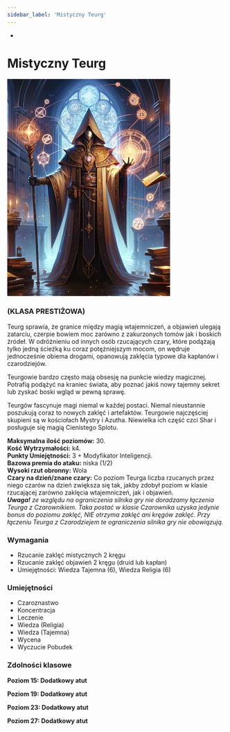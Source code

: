 ```yaml
---
sidebar_label: 'Mistyczny Teurg'
---
```

-

# Mistyczny Teurg

![mistyczny tuareg](../../static/img/wiki/mityczny-tuareg.png)

### (KLASA PRESTIŻOWA)

Teurg sprawia, że granice między magią wtajemniczeń, a objawień ulegają zatarciu, czerpie bowiem moc zarówno z zakurzonych tomów jak i boskich źródeł. W odróżnieniu od innych osób rzucających czary, które podążają tylko jedną ścieżką ku coraz potężniejszym mocom, on wędruje jednocześnie obiema drogami, opanowują zaklęcia typowe dla kapłanów i czarodziejów.

Teurgowie bardzo często mają obsesję na punkcie wiedzy magicznej. Potrafią podążyć na kraniec świata, aby poznać jakiś nowy tajemny sekret lub zyskać boski wgląd w pewną sprawę.

Teurgów fascynuje magi niemal w każdej postaci. Niemal nieustannie poszukują coraz to nowych zaklęć i artefaktów. Teurgowie najczęściej skupieni są w kościołach Mystry i Azutha. Niewielka ich część czci Shar i posługuje się magią Cienistego Splotu.

**Maksymalna ilość poziomów:** 30.\
**Kość Wytrzymałości:** k4.\
**Punkty Umiejętności:** 3 + Modyfikator Inteligencji.\
**Bazowa premia do ataku:** niska (1/2)\
**Wysoki rzut obronny:** Wola\
**Czary na dzień/znane czary:** Co poziom Teurga liczba rzucanych przez niego czarów na dzień zwiększa się tak, jakby zdobył poziom w klasie rzucającej zarówno zaklęcia wtajemniczeń, jak i objawień.\
_**Uwaga!** ze względu na ograniczenia silnika gry nie doradzamy łączenia Teurga z Czarownikiem. Taka postać w klasie Czarownika uzyska jedynie bonus do poziomu zaklęć, NIE otrzyma zaklęć ani kręgów zaklęć. Przy łączeniu Teurga z Czarodziejem te ograniczenia silnika gry nie obowiązują._

### Wymagania

- Rzucanie zaklęć mistycznych 2 kręgu
- Rzucanie zaklęć objawień 2 kręgu (druid lub kapłan)
- Umiejętności: Wiedza Tajemna (6), Wiedza Religia (6)


### Umiejętności

- Czaroznastwo
- Koncentracja
- Leczenie
- Wiedza (Religia)
- Wiedza (Tajemna)
- Wycena
- Wyczucie Pobudek

### Zdolności klasowe

**Poziom 15: Dodatkowy atut**

**Poziom 19: Dodatkowy atut**

**Poziom 23: Dodatkowy atut**

**Poziom 27: Dodatkowy atut**
